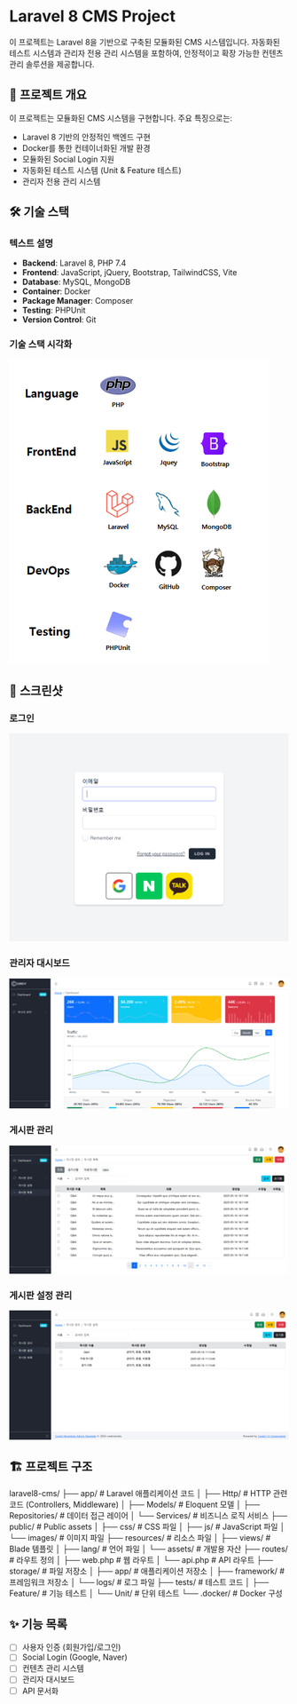 # Laravel 8 CMS Project

이 프로젝트는 Laravel 8을 기반으로 구축된 모듈화된 CMS 시스템입니다. 자동화된 테스트 시스템과 관리자 전용 관리 시스템을 포함하여, 안정적이고 확장 가능한 컨텐츠 관리 솔루션을 제공합니다.


## 🚀 프로젝트 개요

이 프로젝트는 모듈화된 CMS 시스템을 구현합니다. 주요 특징으로는:
- Laravel 8 기반의 안정적인 백엔드 구현
- Docker를 통한 컨테이너화된 개발 환경
- 모듈화된 Social Login 지원
- 자동화된 테스트 시스템 (Unit & Feature 테스트)
- 관리자 전용 관리 시스템


## 🛠️ 기술 스택

### 텍스트 설명
- **Backend**: Laravel 8, PHP 7.4
- **Frontend**: JavaScript, jQuery, Bootstrap, TailwindCSS, Vite
- **Database**: MySQL, MongoDB
- **Container**: Docker
- **Package Manager**: Composer
- **Testing**: PHPUnit
- **Version Control**: Git

### 기술 스택 시각화
![기술 스택](storage/screenshots/tech-stack.png)


## 📸 스크린샷

### 로그인
![로그인](storage/screenshots/login.png)

### 관리자 대시보드
![대시보드](storage/screenshots/dashboard.png)

### 게시판 관리
![게시판](storage/screenshots/board-management.png)

### 게시판 설정 관리
![게시판 설정](storage/screenshots/board-config-management.png)


## 🏗️ 프로젝트 구조

laravel8-cms/
├── app/                         # Laravel 애플리케이션 코드
│   ├── Http/                    # HTTP 관련 코드 (Controllers, Middleware)
│   ├── Models/                  # Eloquent 모델
│   ├── Repositories/            # 데이터 접근 레이어
│   └── Services/                # 비즈니스 로직 서비스
├── public/                      # Public assets
│   ├── css/                     # CSS 파일
│   ├── js/                      # JavaScript 파일
│   └── images/                  # 이미지 파일
├── resources/                   # 리소스 파일
│   ├── views/                   # Blade 템플릿
│   ├── lang/                    # 언어 파일
│   └── assets/                  # 개발용 자산
├── routes/                      # 라우트 정의
│   ├── web.php                  # 웹 라우트
│   └── api.php                  # API 라우트
├── storage/                     # 파일 저장소
│   ├── app/                     # 애플리케이션 저장소
│   ├── framework/               # 프레임워크 저장소
│   └── logs/                    # 로그 파일
├── tests/                       # 테스트 코드
│   ├── Feature/                 # 기능 테스트
│   └── Unit/                    # 단위 테스트
└── .docker/                     # Docker 구성


## ✨ 기능 목록

- [ ] 사용자 인증 (회원가입/로그인)
- [ ] Social Login (Google, Naver)
- [ ] 컨텐츠 관리 시스템
- [ ] 관리자 대시보드
- [ ] API 문서화
